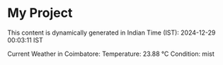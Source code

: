 # My Project

This content is dynamically generated in Indian Time (IST): 2024-12-29 00:03:11 IST


Current Weather in Coimbatore:
Temperature: 23.88 °C
Condition: mist

